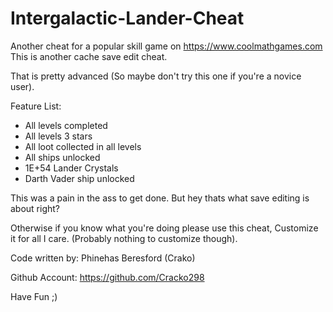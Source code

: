 # Intergalactic-Lander-Cheat
Another cheat for a popular skill game on https://www.coolmathgames.com This is another cache save edit cheat. 

That is pretty advanced (So maybe don't try this one if you're a novice user).

Feature List:
- All levels completed
- All levels 3 stars
- All loot collected in all levels
- All ships unlocked
- 1E+54 Lander Crystals
- Darth Vader ship unlocked

This was a pain in the ass to get done. But hey thats what save editing is about right?

Otherwise if you know what you're doing please use this cheat, Customize it for all I care. (Probably nothing to customize though).

Code written by: Phinehas Beresford (Crako)

Github Account: https://github.com/Cracko298

Have Fun ;)
